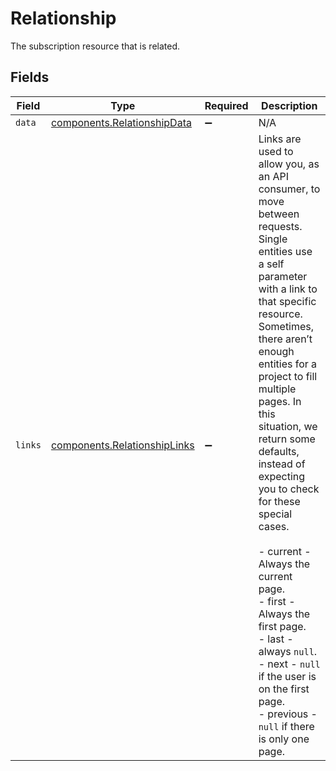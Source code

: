 # Relationship

The subscription resource that is related.


## Fields

| Field                                                                                                                                                                                                                                                                                                                                                                                                                                                                                                                                              | Type                                                                                                                                                                                                                                                                                                                                                                                                                                                                                                                                               | Required                                                                                                                                                                                                                                                                                                                                                                                                                                                                                                                                           | Description                                                                                                                                                                                                                                                                                                                                                                                                                                                                                                                                        |
| -------------------------------------------------------------------------------------------------------------------------------------------------------------------------------------------------------------------------------------------------------------------------------------------------------------------------------------------------------------------------------------------------------------------------------------------------------------------------------------------------------------------------------------------------- | -------------------------------------------------------------------------------------------------------------------------------------------------------------------------------------------------------------------------------------------------------------------------------------------------------------------------------------------------------------------------------------------------------------------------------------------------------------------------------------------------------------------------------------------------- | -------------------------------------------------------------------------------------------------------------------------------------------------------------------------------------------------------------------------------------------------------------------------------------------------------------------------------------------------------------------------------------------------------------------------------------------------------------------------------------------------------------------------------------------------- | -------------------------------------------------------------------------------------------------------------------------------------------------------------------------------------------------------------------------------------------------------------------------------------------------------------------------------------------------------------------------------------------------------------------------------------------------------------------------------------------------------------------------------------------------- |
| `data`                                                                                                                                                                                                                                                                                                                                                                                                                                                                                                                                             | [components.RelationshipData](../../models/components/relationshipdata.md)                                                                                                                                                                                                                                                                                                                                                                                                                                                                         | :heavy_minus_sign:                                                                                                                                                                                                                                                                                                                                                                                                                                                                                                                                 | N/A                                                                                                                                                                                                                                                                                                                                                                                                                                                                                                                                                |
| `links`                                                                                                                                                                                                                                                                                                                                                                                                                                                                                                                                            | [components.RelationshipLinks](../../models/components/relationshiplinks.md)                                                                                                                                                                                                                                                                                                                                                                                                                                                                       | :heavy_minus_sign:                                                                                                                                                                                                                                                                                                                                                                                                                                                                                                                                 | Links are used to allow you, as an API consumer, to move between requests. Single entities use a self parameter with a link to that specific resource. Sometimes, there aren’t enough entities for a project to fill multiple pages. In this situation, we return some defaults, instead of expecting you to check for these special cases. <br/><br/> - current - Always the current page.<br/> - first - Always the first page.<br/> - last - always `null`.<br/> - next - `null` if the user is on the first page.<br/> - previous - `null` if there is only one page.<br/> |